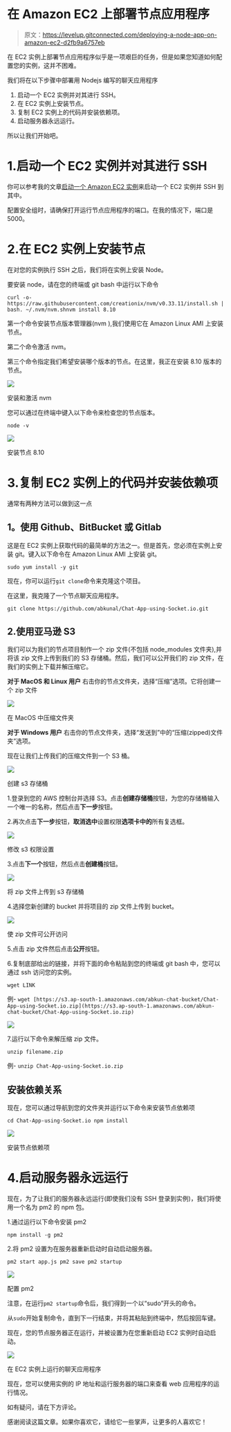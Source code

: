 # 在 Amazon EC2 上部署节点应用程序

> 原文：<https://levelup.gitconnected.com/deploying-a-node-app-on-amazon-ec2-d2fb9a6757eb>

在 EC2 实例上部署节点应用程序似乎是一项艰巨的任务，但是如果您知道如何配置您的实例，这并不困难。

我们将在以下步骤中部署用 Nodejs 编写的聊天应用程序

1.  启动一个 EC2 实例并对其进行 SSH。
2.  在 EC2 实例上安装节点。
3.  复制 EC2 实例上的代码并安装依赖项。
4.  启动服务器永远运行。

所以让我们开始吧。

# 1.启动一个 EC2 实例并对其进行 SSH

你可以参考我的文章[启动一个 Amazon EC2 实例](https://hackernoon.com/launching-an-ec2-instance-fbfd50894aac)来启动一个 EC2 实例并 SSH 到其中。

配置安全组时，请确保打开运行节点应用程序的端口。在我的情况下，端口是 5000。

# 2.在 EC2 实例上安装节点

在对您的实例执行 SSH 之后，我们将在实例上安装 Node。

要安装 node，请在您的终端或 git bash 中运行以下命令

```
curl -o- https://raw.githubusercontent.com/creationix/nvm/v0.33.11/install.sh | bash. ~/.nvm/nvm.shnvm install 8.10
```

第一个命令安装节点版本管理器(nvm ),我们使用它在 Amazon Linux AMI 上安装节点。

第二个命令激活 nvm。

第三个命令指定我们希望安装哪个版本的节点。在这里，我正在安装 8.10 版本的节点。

![](img/1d7a8ee426ec0f5a8a550d6b88ccdff0.png)

安装和激活 nvm

您可以通过在终端中键入以下命令来检查您的节点版本。

`node -v`

![](img/115465c0dc218faec4bc34022808aa7c.png)

安装节点 8.10

# 3.复制 EC2 实例上的代码并安装依赖项

通常有两种方法可以做到这一点

## **1。使用 Github、BitBucket 或 Gitlab**

这是在 EC2 实例上获取代码的最简单的方法之一。但是首先，您必须在实例上安装 git。键入以下命令在 Amazon Linux AMI 上安装 git。

`sudo yum install -y git`

现在，你可以运行`git clone`命令来克隆这个项目。

在这里，我克隆了一个节点聊天应用程序。

`git clone https://github.com/abkunal/Chat-App-using-Socket.io.git`

## 2.使用亚马逊 S3

我们可以为我们的节点项目制作一个 zip 文件(不包括 node_modules 文件夹),并将该 zip 文件上传到我们的 S3 存储桶。然后，我们可以公开我们的 zip 文件，在我们的实例上下载并解压缩它。

**对于 MacOS 和 Linux 用户** 右击你的节点文件夹，选择“压缩”选项。它将创建一个 zip 文件

![](img/1a0381f5b62d588758cd8a8cc03b3a2c.png)

在 MacOS 中压缩文件夹

**对于 Windows 用户** 右击你的节点文件夹，选择“发送到”中的“压缩(zipped)文件夹”选项。

现在让我们上传我们的压缩文件到一个 S3 桶。

![](img/0e582d5fd19f478478f60d17a340bb5a.png)

创建 s3 存储桶

1.登录到您的 AWS 控制台并选择 S3。点击**创建存储桶**按钮，为您的存储桶输入一个唯一的名称，然后点击**下一步**按钮。

2.再次点击**下一步**按钮，**取消选中**设置权限**选项卡中的**所有复选框。

![](img/49eb338f4f5fea79c1884f7f55f0b08b.png)

修改 s3 权限设置

3.点击**下一个**按钮，然后点击**创建桶**按钮。

![](img/6285f4348c46f8e308a0c963a8532446.png)

将 zip 文件上传到 s3 存储桶

4.选择您新创建的 bucket 并将项目的 zip 文件上传到 bucket。

![](img/28b6c0978bde56427a51832b469d41b4.png)

使 zip 文件可公开访问

5.点击 zip 文件然后点击**公开**按钮。

6.复制底部给出的链接，并将下面的命令粘贴到您的终端或 git bash 中，您可以通过 ssh 访问您的实例。

`wget LINK`

例- `wget [https://s3.ap-south-1.amazonaws.com/abkun-chat-bucket/Chat-App-using-Socket.io.zip](https://s3.ap-south-1.amazonaws.com/abkun-chat-bucket/Chat-App-using-Socket.io.zip)`

![](img/eda48ba89ec4cfeae1392b96fd57bc6f.png)

7.运行以下命令来解压缩 zip 文件。

`unzip filename.zip`

例- `unzip Chat-App-using-Socket.io.zip`

## **安装依赖关系**

现在，您可以通过导航到您的文件夹并运行以下命令来安装节点依赖项

`cd Chat-App-using-Socket.io
npm install`

![](img/6960fd4f610e371e2a33119dd144bb22.png)

安装节点依赖项

# 4.启动服务器永远运行

现在，为了让我们的服务器永远运行(即使我们没有 SSH 登录到实例)，我们将使用一个名为 pm2 的 npm 包。

1.通过运行以下命令安装 pm2

`npm install -g pm2`

2.将 pm2 设置为在服务器重新启动时自动启动服务器。

`pm2 start app.js
pm2 save
pm2 startup`

![](img/fbb5cf48c629459dd910b76489c4de4e.png)

配置 pm2

注意，在运行`pm2 startup`命令后，我们得到一个以“sudo”开头的命令。

从`sudo`开始复制命令，直到下一行结束，并将其粘贴到终端中，然后按回车键。

现在，您的节点服务器正在运行，并被设置为在您重新启动 EC2 实例时自动启动。

![](img/1203931578cc86011325f7bf557a312a.png)

在 EC2 实例上运行的聊天应用程序

现在，您可以使用实例的 IP 地址和运行服务器的端口来查看 web 应用程序的运行情况。

如有疑问，请在下方评论。

感谢阅读这篇文章。如果你喜欢它，请给它一些掌声，让更多的人喜欢它！